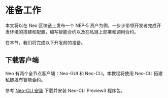 # 准备工作

本文将以在 Neo 区块链上发布一个 NEP-5 资产为例，一步步带领开发者完成开发环境的搭建和配置，编写智能合约以及在私链上部署和调用合约。

在本节，我们将完成以下开发前的准备。

## 下载客户端

Neo 有两个全节点客户端：Neo-GUI 和 Neo-CLI。本教程将使用 Neo-CLI 搭建私链发布智能合约。

参考 [Neo-CLI 安装](../node/cli/setup.md) 下载并安装 Neo-CLI Preview3 程序包。

